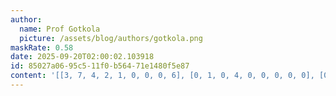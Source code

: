 ```yaml
---
author:
  name: Prof Gotkola
  picture: /assets/blog/authors/gotkola.png
maskRate: 0.58
date: 2025-09-20T02:00:02.103918
id: 85027a06-95c5-11f0-b564-71e1480f5e87
content: '[[3, 7, 4, 2, 1, 0, 0, 0, 6], [0, 1, 0, 4, 0, 0, 0, 0, 0], [0, 5, 0, 0, 0, 8, 0, 0, 1], [0, 6, 0, 1, 4, 2, 0, 0, 0], [2, 9, 0, 0, 0, 0, 0, 1, 4], [0, 4, 7, 0, 0, 3, 0, 0, 0], [0, 3, 0, 0, 2, 0, 1, 8, 0], [4, 2, 1, 8, 7, 0, 0, 9, 3], [0, 0, 0, 0, 0, 0, 4, 7, 0]]'
---
```

